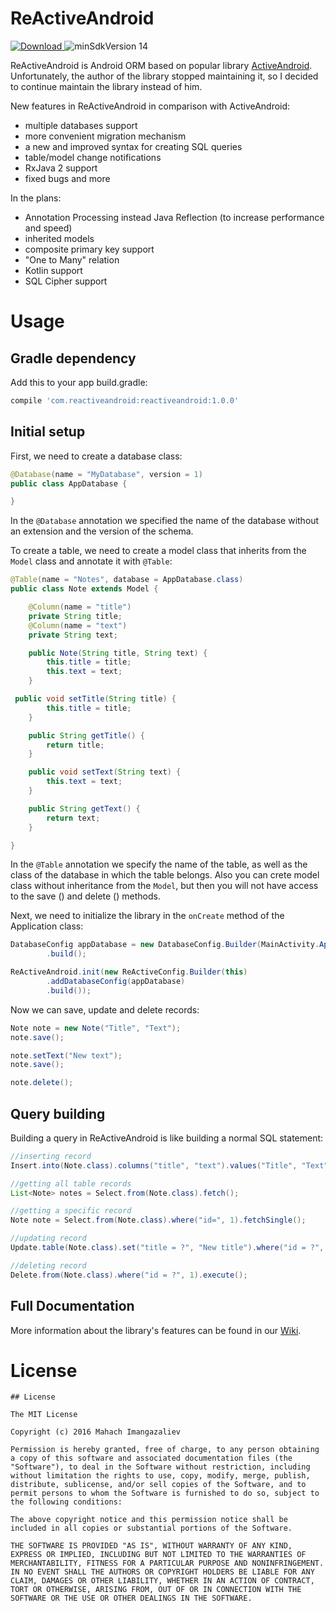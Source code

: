 # ReActiveAndroid
[ ![Download](https://api.bintray.com/packages/imangazaliev/maven/reactiveandroid/images/download.svg) ](https://bintray.com/imangazaliev/maven/reactiveandroid/_latestVersion)
![minSdkVersion 14](https://img.shields.io/badge/minSdkVersion-14-blue.svg)

ReActiveAndroid is Android ORM based on popular library [ActiveAndroid](https://github.com/pardom/ActiveAndroid). Unfortunately, the author of the library stopped maintaining it, so I decided to continue maintain the library instead of him.

New features in ReActiveAndroid in comparison with ActiveAndroid:

- multiple databases support
- more convenient migration mechanism
- a new and improved syntax for creating SQL queries
- table/model change notifications
- RxJava 2 support
- fixed bugs and more

In the plans:

- Annotation Processing instead Java Reflection (to increase performance and speed)
- inherited models
- composite primary key support
- "One to Many" relation
- Kotlin support
- SQL Cipher support

# Usage

## Gradle dependency

Add this to your app build.gradle:

```gradle
compile 'com.reactiveandroid:reactiveandroid:1.0.0'
```

## Initial setup

First, we need to create a database class:

```java
@Database(name = "MyDatabase", version = 1)
public class AppDatabase {

}
```

In the `@Database` annotation  we specified the name of the database without an extension and the version of the schema.

To create a table, we need to create a model class that inherits from the `Model` class and annotate it with `@Table`:

```java
@Table(name = "Notes", database = AppDatabase.class)
public class Note extends Model {

    @Column(name = "title")
    private String title;
    @Column(name = "text")
    private String text;

    public Note(String title, String text) {
        this.title = title;
        this.text = text;
    }

 public void setTitle(String title) {
        this.title = title;
    }

    public String getTitle() {
        return title;
    }

    public void setText(String text) {
        this.text = text;
    }

    public String getText() {
        return text;
    }

}
```

In the `@Table` annotation we specify the name of the table, as well as the class of the database in which the table belongs. Also you can crete model class without inheritance from the `Model`, but then you will not have access to the save () and delete () methods.

Next, we need to initialize the library in the `onCreate` method of the Application class:

```java
DatabaseConfig appDatabase = new DatabaseConfig.Builder(MainActivity.AppDatabase.class)
        .build();

ReActiveAndroid.init(new ReActiveConfig.Builder(this)
        .addDatabaseConfig(appDatabase)
        .build());
```

Now we can save, update and delete records:

```java
Note note = new Note("Title", "Text");
note.save();

note.setText("New text");
note.save();

note.delete();
```

## Query building

Building a query in ReActiveAndroid is like building a normal SQL statement:

```java
//inserting record
Insert.into(Note.class).columns("title", "text").values("Title", "Text").execute();

//getting all table records
List<Note> notes = Select.from(Note.class).fetch();

//getting a specific record
Note note = Select.from(Note.class).where("id=", 1).fetchSingle();

//updating record
Update.table(Note.class).set("title = ?", "New title").where("id = ?", 1).execute();

//deleting record
Delete.from(Note.class).where("id = ?", 1).execute();
```

## Full Documentation

More information about the library's features can be found in our [Wiki](https://github.com/ImangazalievM/ReActiveAndroid/wiki).

# License

```
## License

The MIT License

Copyright (c) 2016 Mahach Imangazaliev

Permission is hereby granted, free of charge, to any person obtaining a copy of this software and associated documentation files (the "Software"), to deal in the Software without restriction, including without limitation the rights to use, copy, modify, merge, publish, distribute, sublicense, and/or sell copies of the Software, and to permit persons to whom the Software is furnished to do so, subject to the following conditions:

The above copyright notice and this permission notice shall be included in all copies or substantial portions of the Software.

THE SOFTWARE IS PROVIDED "AS IS", WITHOUT WARRANTY OF ANY KIND, EXPRESS OR IMPLIED, INCLUDING BUT NOT LIMITED TO THE WARRANTIES OF MERCHANTABILITY, FITNESS FOR A PARTICULAR PURPOSE AND NONINFRINGEMENT. IN NO EVENT SHALL THE AUTHORS OR COPYRIGHT HOLDERS BE LIABLE FOR ANY CLAIM, DAMAGES OR OTHER LIABILITY, WHETHER IN AN ACTION OF CONTRACT, TORT OR OTHERWISE, ARISING FROM, OUT OF OR IN CONNECTION WITH THE SOFTWARE OR THE USE OR OTHER DEALINGS IN THE SOFTWARE.
```